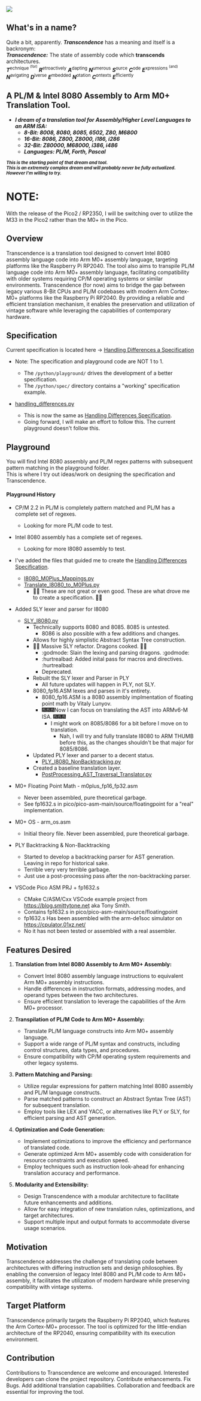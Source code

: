 ![](https://github.com/SaxonRah/Transcendence/blob/main/imgs/Transcendence.gif)
## What's in a name?
Quite a bit, apparently. ***Transcendence*** has a meaning and itself is a backronym:    
***Transcendence:*** The state of assembly code which **transcends** architectures.  
***T***<sup>echnique <sup>(for)</sup></sup> ***R***<sup>etroactively</sup> ***A***<sup>dapting</sup> ***N***<sup>umerous</sup> ***S***<sup>ource</sup> ***C***<sup>ode</sup> ***E***<sup>xpressions <sup>(and)</sup></sup> ***N***<sup>avigating</sup> ***D***<sup>iverse</sup> ***E***<sup>mbedded</sup> ***N***<sup>otation</sup> ***C***<sup>ontexts</sup> ***E***<sup>fficiently</sup>

## A PL/M & Intel 8080 Assembly to Arm M0+ Translation Tool.
- *__I dream of a translation tool for Assembly/Higher Level Languages to an ARM ISA:__*  
   - *__8-Bit: 8008, 8080, 8085, 6502, Z80, M6800__*  
   - *__16-Bit: 8086, Z800, Z8000, i186, i286__*  
   - *__32-Bit: Z80000, M68000, i386, i486__*
   - *__Languages: PL/M, Forth, Pascal__*

<sup>*__This is the starting point of that dream and tool.  
This is an extremely complex dream and will probably never be fully actualized.  
However I'm willing to try.__*</sup>

# NOTE:
With the release of the Pico2 / RP2350, I will be switching over to utilize the M33 in the Pico2 rather than the M0+ in the Pico. 

## Overview
Transcendence is a translation tool designed to convert Intel 8080 assembly language code into Arm M0+ assembly language, targeting platforms like the Raspberry Pi RP2040. The tool also aims to transpile PL/M language code into Arm M0+ assembly language, facilitating compatibility with older systems requiring CP/M operating systems or similar environments. Transcendence (for now) aims to bridge the gap between legacy various 8-Bit CPUs and PL/M codebases with modern Arm Cortex-M0+ platforms like the Raspberry Pi RP2040. By providing a reliable and efficient translation mechanism, it enables the preservation and utilization of vintage software while leveraging the capabilities of contemporary hardware.  

## Specification
Current specification is located here -> [Handling Differences a Specification](/specification/Handling_Differences_Specification.md)
- Note: The specification and playground code are NOT 1 to 1.
   - The `/python/playground/` drives the development of a better specification.
   - The `/python/spec/` directory contains a "working" specification example.

- [handling_differences.py](/python/spec/handling_differences.py)
   - This is now the same as [Handling Differences Specification](/specification/Handling_Differences_Specification.md).
   - Going forward, I will make an effort to follow this. The current playground doesn't follow this.

## Playground
You will find Intel 8080 assembly and PL/M regex patterns with subsequent pattern matching in the playground folder.  
This is where I try out ideas/work on designing the specification and Transcendence.
#### Playground History
- CP/M 2.2 in PL/M is completely pattern matched and PL/M has a complete set of regexes.
   - Looking for more PL/M code to test.
- Intel 8080 assembly has a complete set of regexes.
   - Looking for more I8080 assembly to test.
- I've added the files that guided me to create the [Handling Differences Specification](/specification/Handling_Differences_Specification.md).
   - [I8080_M0Plus_Mappings.py](/python/playground/maps/I8080_M0Plus_Mappings.py)
   - [Translate_I8080_to_M0Plus.py](/python/playground/Translate_I8080_to_M0Plus.py)
      - 🐲🐉 These are not great or even good. These are what drove me to create a specification. 🐉🐲
- Added SLY lexer and parser for I8080
   - [SLY_I8080.py](/python/playground/SLY_I8080.py)
      - Technically supports 8080 and 8085. 8085 is untested.
         - 8086 is also possible with a few additions and changes.
      - Allows for highly simplistic Abstract Syntax Tree construction.
      - 🍖🍴 Massive SLY refactor. Dragons cooked. 🍴🍖
         - :godmode: Slain the lexing and parsing dragons. :godmode:
         - :hurtrealbad: Added inital pass for macros and directives. :hurtrealbad:
         - Deprecated.
      - Rebuilt the SLY lexer and Parser in PLY
         - All future updates will happen in PLY, not SLY. 
      - 8080_fp16.ASM lexes and parses in it's entirety.
         - 8080_fp16.ASM is a 8080 assembly implmentation of floating point math by Vitaly Lunyov.
         - 🎆🎆🎆Now I can focus on translating the AST into ARMv6-M ISA. 🎆🎆🎆
            - I might work on 8085/8086 for a bit before I move on to translation.
               - Nah, I will try and fully translate I8080 to ARM THUMB before this, as the changes shouldn't be that major for 8085/8086.
      - Updated PLY lexer and parser to a decent status.
         - [PLY_I8080_NonBacktracking.py](/python/playground/PLY_I8080_NonBacktracking.py)
      - Created a baseline translation layer.
         - [PostProcessing_AST_Traversal_Translator.py](/python/playground/PostProcessing_AST_Traversal_Translator.py)

- M0+ Floating Point Math - m0plus_fp16_fp32.asm
   - Never been assembled, pure theoretical garbage.
   - See fp1632.s in pico/pico-asm-main/source/floatingpoint for a "real" implementation.

- M0+ OS - arm_os.asm
   - Initial theory file. Never been assembled, pure theoretical garbage.

- PLY Backtracking & Non-Backtracking
   - Started to develop a backtracking parser for AST generation. Leaving in repo for historical sake.
   - Terrible very very terrible garbage.
   - Just use a post-processing pass after the non-backtracking parser.

- VSCode Pico ASM PRJ + fp1632.s
   - CMake C/ASM/Cxx VSCode example project from https://blog.smittytone.net aka Tony Smith.
   - Contains fp1632.s in pico/pico-asm-main/source/floatingpoint
   - fp1632.s Has been assembled with the arm-de1soc simulator on https://cpulator.01xz.net/
   - No it has not been tested or assembled with a real assembler.

## Features Desired
1. **Translation from Intel 8080 Assembly to Arm M0+ Assembly:**
   - Convert Intel 8080 assembly language instructions to equivalent Arm M0+ assembly instructions.
   - Handle differences in instruction formats, addressing modes, and operand types between the two architectures.
   - Ensure efficient translation to leverage the capabilities of the Arm M0+ processor.
   
2. **Transpilation of PL/M Code to Arm M0+ Assembly:**
   - Translate PL/M language constructs into Arm M0+ assembly language.
   - Support a wide range of PL/M syntax and constructs, including control structures, data types, and procedures.
   - Ensure compatibility with CP/M operating system requirements and other legacy systems.

3. **Pattern Matching and Parsing:**
   - Utilize regular expressions for pattern matching Intel 8080 assembly and PL/M language constructs.
   - Parse matched patterns to construct an Abstract Syntax Tree (AST) for subsequent translation.
   - Employ tools like LEX and YACC, or alternatives like PLY or SLY, for efficient parsing and AST generation.

4. **Optimization and Code Generation:**
   - Implement optimizations to improve the efficiency and performance of translated code.
   - Generate optimized Arm M0+ assembly code with consideration for resource constraints and execution speed.
   - Employ techniques such as instruction look-ahead for enhancing translation accuracy and performance.

5. **Modularity and Extensibility:**
   - Design Transcendence with a modular architecture to facilitate future enhancements and additions.
   - Allow for easy integration of new translation rules, optimizations, and target architectures.
   - Support multiple input and output formats to accommodate diverse usage scenarios.

## Motivation
Transcendence addresses the challenge of translating code between architectures with differing instruction sets and design philosophies. By enabling the conversion of legacy Intel 8080 and PL/M code to Arm M0+ assembly, it facilitates the utilization of modern hardware while preserving compatibility with vintage systems.

## Target Platform
Transcendence primarily targets the Raspberry Pi RP2040, which features the Arm Cortex-M0+ processor. The tool is optimized for the little-endian architecture of the RP2040, ensuring compatibility with its execution environment.

## Contribution
Contributions to Transcendence are welcome and encouraged. Interested developers can clone the project repository. Contribute enhancements. Fix Bugs. Add additional translation capabilities. Collaboration and feedback are essential for improving the tool.
